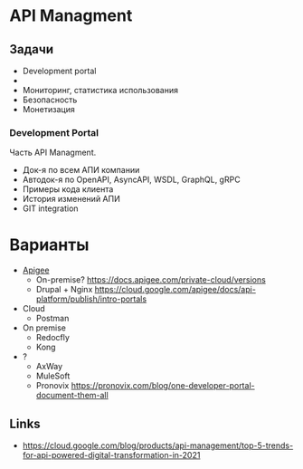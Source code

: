 # API Managment 

## Задачи
- Development portal
- 
- Мониторинг, статистика использования
- Безопасность
- Монетизация

### Development Portal
Часть API Managment.
- Док-я по всем АПИ компании
- Автодок-я по OpenAPI, AsyncAPI, WSDL, GraphQL, gRPC
- Примеры кода клиента
- История изменений АПИ
- GIT integration

# Варианты
- [Apigee](https://cloud.google.com/apigee)
  - On-premise? https://docs.apigee.com/private-cloud/versions  
  - Drupal + Nginx https://cloud.google.com/apigee/docs/api-platform/publish/intro-portals
- Cloud
  - Postman
- On premise
  - Redocfly
  - Kong
- ?
  - AxWay
  - MuleSoft
  - Pronovix https://pronovix.com/blog/one-developer-portal-document-them-all

## Links
- https://cloud.google.com/blog/products/api-management/top-5-trends-for-api-powered-digital-transformation-in-2021
